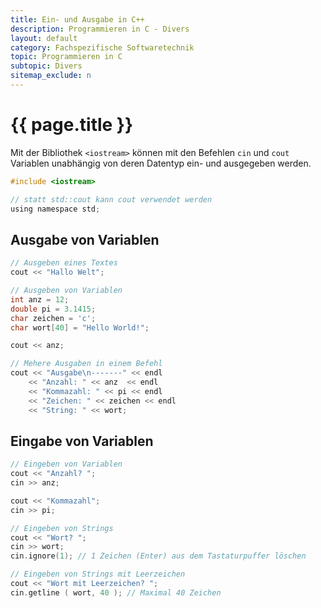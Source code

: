```yaml
---
title: Ein- und Ausgabe in C++
description: Programmieren in C - Divers
layout: default
category: Fachspezifische Softwaretechnik
topic: Programmieren in C
subtopic: Divers
sitemap_exclude: n
---
```


# {{ page.title }}


Mit der Bibliothek `<iostream>` können mit den Befehlen `cin` und `cout` Variablen unabhängig von deren Datentyp ein- und ausgegeben werden.

```c
#include <iostream>

// statt std::cout kann cout verwendet werden
using namespace std;
```


## Ausgabe von Variablen


```c
// Ausgeben eines Textes
cout << "Hallo Welt";

// Ausgeben von Variablen
int anz = 12;
double pi = 3.1415;
char zeichen = 'c';
char wort[40] = "Hello World!";

cout << anz;

// Mehere Ausgaben in einem Befehl
cout << "Ausgabe\n-------" << endl
	<< "Anzahl: " << anz  << endl
	<< "Kommazahl: " << pi << endl
	<< "Zeichen: " << zeichen << endl
	<< "String: " << wort;
```

## Eingabe von Variablen

```c
// Eingeben von Variablen
cout << "Anzahl? ";
cin >> anz;

cout << "Kommazahl";
cin >> pi;

// Eingeben von Strings
cout << "Wort? ";
cin >> wort;
cin.ignore(1); // 1 Zeichen (Enter) aus dem Tastaturpuffer löschen

// Eingeben von Strings mit Leerzeichen
cout << "Wort mit Leerzeichen? ";
cin.getline ( wort, 40 ); // Maximal 40 Zeichen
```